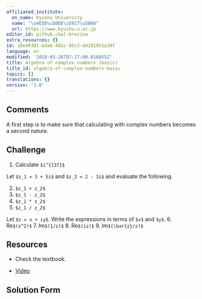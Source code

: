```yaml
---
affiliated_institute:
  en_name: Kyushu University
  name: "\u4E5D\u5DDE\u5927\u5B66"
  url: https://www.kyushu-u.ac.jp
editor_id: github.cbal-brezina
extra_resources: {}
id: 10e49381-bda6-4d1c-95c2-d4281953a39f
language: en
modified: '2019-03-28T07:27:00.016855Z'
title: Algebra of complex numbers (basic)
title_id: algebra-of-complex-numbers-basic
topics: []
translations: {}
version: '1.0'
---
```


## Comments

A first step is to make sure that calculating with complex numbers becomes a second nature.  

## Challenge



1.  Calculate `$i^{137}$`
  

Let `$z_1 = 3 + 5i$` and `$z_2 = 2 - 3i$` and evaluate the following.

2.  `$z_1 + z_2$`
3.  `$z_1 - z_2$`
4.  `$z_1 * z_2$`
5.  `$z_1 / z_2$`

Let `$z = x + iy$`. Write the expressions in terms of `$x$` and `$y$`.
6.  Re`$(z^2)$`
7.  Im`$(1/z)$`
8.  Re`$(iz)$`
9.  Im`$(\bar{z}/z)$`



## Resources

- Check the textbook.

- [Video](https://www.khanacademy.org/math/precalculus/imaginary-and-complex-numbers#absolute-value-and-angle-of-complex-numbers)




## Solution Form




